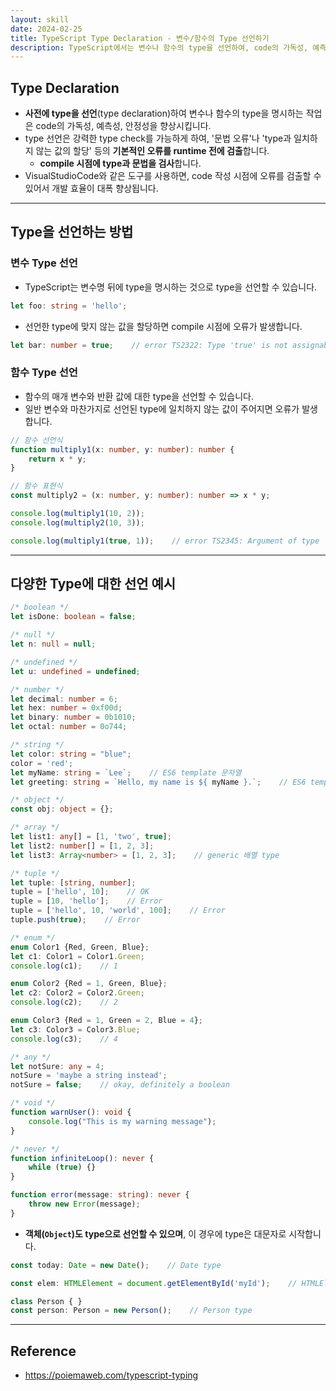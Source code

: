```yaml
---
layout: skill
date: 2024-02-25
title: TypeScript Type Declaration - 변수/함수의 Type 선언하기
description: TypeScript에서는 변수나 함수의 type을 선언하여, code의 가독성, 예측성, 안정성을 향상시킬 수 있습니다.
---
```



## Type Declaration

- **사전에 type을 선언**(type declaration)하여 변수나 함수의 type을 명시하는 작업은 code의 가독성, 예측성, 안정성을 향상시킵니다.
- type 선언은 강력한 type check를 가능하게 하여, '문법 오류'나 'type과 일치하지 않는 값의 할당' 등의 **기본적인 오류를 runtime 전에 검출**합니다.
    - **compile 시점에 type과 문법을 검사**합니다.
- VisualStudioCode와 같은 도구를 사용하면, code 작성 시점에 오류를 검출할 수 있어서 개발 효율이 대폭 향상됩니다.


---


## Type을 선언하는 방법


### 변수 Type 선언

- TypeScript는 변수명 뒤에 type을 명시하는 것으로 type을 선언할 수 있습니다.

```typescript
let foo: string = 'hello';
```

- 선언한 type에 맞지 않는 값을 할당하면 compile 시점에 오류가 발생합니다.

```typescript
let bar: number = true;    // error TS2322: Type 'true' is not assignable to type 'number'.
```


### 함수 Type 선언

- 함수의 매개 변수와 반환 값에 대한 type을 선언할 수 있습니다.
- 일반 변수와 마찬가지로 선언된 type에 일치하지 않는 값이 주어지면 오류가 발생합니다.

```typescript
// 함수 선언식
function multiply1(x: number, y: number): number {
    return x * y;
}

// 함수 표현식
const multiply2 = (x: number, y: number): number => x * y;

console.log(multiply1(10, 2));
console.log(multiply2(10, 3));

console.log(multiply1(true, 1));    // error TS2345: Argument of type 'true' is not assignable to parameter of type 'number'.
```


---


## 다양한 Type에 대한 선언 예시

```typescript
/* boolean */
let isDone: boolean = false;

/* null */
let n: null = null;

/* undefined */
let u: undefined = undefined;

/* number */
let decimal: number = 6;
let hex: number = 0xf00d;
let binary: number = 0b1010;
let octal: number = 0o744;

/* string */
let color: string = "blue";
color = 'red';
let myName: string = `Lee`;    // ES6 template 문자열
let greeting: string = `Hello, my name is ${ myName }.`;    // ES6 template 대입문

/* object */
const obj: object = {};

/* array */
let list1: any[] = [1, 'two', true];
let list2: number[] = [1, 2, 3];
let list3: Array<number> = [1, 2, 3];    // generic 배열 type

/* tuple */
let tuple: [string, number];
tuple = ['hello', 10];    // OK
tuple = [10, 'hello'];    // Error
tuple = ['hello', 10, 'world', 100];    // Error
tuple.push(true);    // Error

/* enum */
enum Color1 {Red, Green, Blue};
let c1: Color1 = Color1.Green;
console.log(c1);    // 1

enum Color2 {Red = 1, Green, Blue};
let c2: Color2 = Color2.Green;
console.log(c2);    // 2

enum Color3 {Red = 1, Green = 2, Blue = 4};
let c3: Color3 = Color3.Blue;
console.log(c3);    // 4

/* any */
let notSure: any = 4;
notSure = 'maybe a string instead';
notSure = false;    // okay, definitely a boolean

/* void */
function warnUser(): void {
    console.log("This is my warning message");
}

/* never */
function infiniteLoop(): never {
    while (true) {}
}

function error(message: string): never {
    throw new Error(message);
}
```

- **객체(`Object`)도 type으로 선언할 수 있으며**, 이 경우에 type은 대문자로 시작합니다.

```typescript
const today: Date = new Date();    // Date type

const elem: HTMLElement = document.getElementById('myId');    // HTMLElement type

class Person { }
const person: Person = new Person();    // Person type
```


---


## Reference

- <https://poiemaweb.com/typescript-typing>
